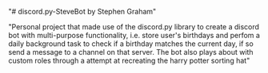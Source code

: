 "# discord.py-SteveBot by Stephen Graham" 

"Personal project that made use of the discord.py library to create a discord bot with multi-purpose functionality, i.e. store user's birthdays and perfom a daily background task to check if a birthday matches the current day, if so send a message to a channel on that server. The bot also plays about with custom roles through a attempt at recreating the harry potter sorting hat"
